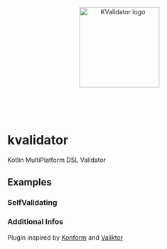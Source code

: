 
<p align="center">
  <a href="https://kv.knusperleicht.org/docs/public/logo.svg" target="_blank" rel="noopener noreferrer">
    <img width="180" src="https://kv.knusperleicht.org/logo.svg" alt="KValidator logo">
  </a>
</p>
<br/>
<p align="center">
</p>
<br/>

# kvalidator
Kotlin MultiPlatform DSL Validator


## Examples


### SelfValidating



### Additional Infos

Plugin inspired by [Konform][konform-github-project] and [Valiktor][valiktor-github-project]

[konform-github-project]:https://github.com/valiktor 
[valiktor-github-project]: https://github.com/konform-kt
